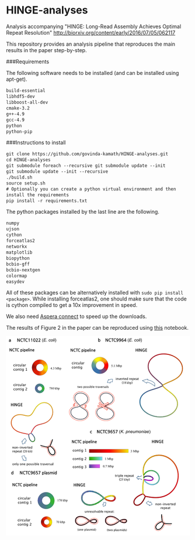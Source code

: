 # HINGE-analyses
Analysis accompanying  "HINGE: Long-Read Assembly Achieves Optimal Repeat Resolution" http://biorxiv.org/content/early/2016/07/05/062117


This repository provides an analysis pipeline that reproduces the main results in the paper step-by-step.


###Requirements

The following software needs to be installed (and can be installed using apt-get).

```
build-essential
libhdf5-dev
libboost-all-dev
cmake-3.2
g++-4.9
gcc-4.9
python
python-pip
```


###Instructions to install

```
git clone https://github.com/govinda-kamath/HINGE-analyses.git
cd HINGE-analyses
git submodule foreach --recursive git submodule update --init
git submodule update --init --recursive
./build.sh
source setup.sh
# Optionally you can create a python virtual environment and then install the requirements
pip install -r requirements.txt 
```

The python packages installed by the last line are the following. 

```
numpy
ujson
cython
forceatlas2
networkx
matplotlib
biopython
bcbio-gff
bcbio-nextgen
colormap
easydev
```

All of these packages can be alternatively installed with `sudo pip install <package>`. While installing forceatlas2, one should make sure that the code is cython compiled to get a 10x improvement in speed.

We also need [Aspera connect](http://downloads.asperasoft.com/en/downloads/8?list) to speed up the downloads.

The results of Figure 2 in the paper can be reproduced using [this](https://github.com/govinda-kamath/HINGE-analyses/blob/master/HINGE_pipeline_NCTC.ipynb) notebook.


![results](results_appeal.png)
